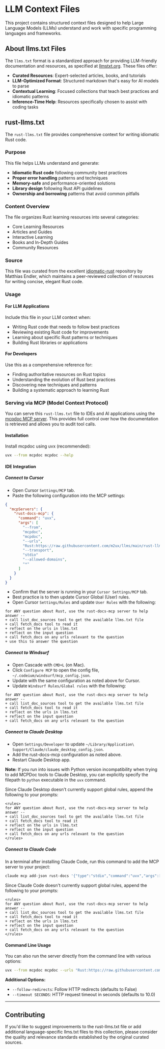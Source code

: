 # LLM Context Files

This project contains structured context files designed to help Large Language Models (LLMs) understand and work with specific programming languages and frameworks.

## About llms.txt Files

The `llms.txt` format is a standardized approach for providing LLM-friendly documentation and resources, as specified at [llmstxt.org](https://llmstxt.org/). These files offer:

- **Curated Resources**: Expert-selected articles, books, and tutorials
- **LLM-Optimized Format**: Structured markdown that's easy for AI models to parse
- **Contextual Learning**: Focused collections that teach best practices and idiomatic patterns
- **Inference-Time Help**: Resources specifically chosen to assist with coding tasks

## rust-llms.txt

The `rust-llms.txt` file provides comprehensive context for writing idiomatic Rust code.

### Purpose

This file helps LLMs understand and generate:
- **Idiomatic Rust code** following community best practices
- **Proper error handling** patterns and techniques
- **Memory-safe** and performance-oriented solutions
- **Library design** following Rust API guidelines
- **Ownership and borrowing** patterns that avoid common pitfalls

### Content Overview

The file organizes Rust learning resources into several categories:

- Core Learning Resources
- Articles and Guides
- Interactive Learning
- Books and In-Depth Guides
- Community Resources

### Source

This file was curated from the excellent [idiomatic-rust](https://github.com/mre/idiomatic-rust) repository by Matthias Endler, which maintains a peer-reviewed collection of resources for writing concise, elegant Rust code.

### Usage

#### For LLM Applications
Include this file in your LLM context when:
- Writing Rust code that needs to follow best practices
- Reviewing existing Rust code for improvements
- Learning about specific Rust patterns or techniques
- Building Rust libraries or applications

#### For Developers
Use this as a comprehensive reference for:
- Finding authoritative resources on Rust topics
- Understanding the evolution of Rust best practices
- Discovering new techniques and patterns
- Building a systematic approach to learning Rust

### Serving via MCP (Model Context Protocol)

You can serve this `rust-llms.txt` file to IDEs and AI applications using the [mcpdoc MCP server](https://github.com/langchain-ai/mcpdoc). This provides full control over how the documentation is retrieved and allows you to audit tool calls.

#### Installation

Install mcpdoc using uvx (recommended):

```bash
uvx --from mcpdoc mcpdoc --help
```

#### IDE Integration

##### Connect to Cursor

* Open Cursor `Settings/MCP` tab.
* Paste the following configuration into the MCP settings:

```json
{
  "mcpServers": {
    "rust-docs-mcp": {
      "command": "uvx",
      "args": [
        "--from",
        "mcpdoc",
        "mcpdoc",
        "--urls",
        "Rust:https://raw.githubusercontent.com/m2ux/llms/main/rust-llms.txt",
        "--transport",
        "stdio"
        "--allowed-domains",
        "*"
      ]
    }
  }
}
```

* Confirm that the server is running in your `Cursor Settings/MCP` tab.
* Best practice is to then update Cursor Global (User) rules.
* Open Cursor `Settings/Rules` and update `User Rules` with the following:

```
for ANY question about Rust, use the rust-docs-mcp server to help answer -- 
+ call list_doc_sources tool to get the available llms.txt file
+ call fetch_docs tool to read it
+ reflect on the urls in llms.txt 
+ reflect on the input question 
+ call fetch_docs on any urls relevant to the question
+ use this to answer the question
```

##### Connect to Windsurf

* Open Cascade with `CMD+L` (on Mac).
* Click `Configure MCP` to open the config file, `~/.codeium/windsurf/mcp_config.json`.
* Update with the same configuration as noted above for Cursor.
* Update `Windsurf Rules/Global rules` with the following:

```
for ANY question about Rust, use the rust-docs-mcp server to help answer -- 
+ call list_doc_sources tool to get the available llms.txt file
+ call fetch_docs tool to read it
+ reflect on the urls in llms.txt 
+ reflect on the input question 
+ call fetch_docs on any urls relevant to the question
```

##### Connect to Claude Desktop

* Open `Settings/Developer` to update `~/Library/Application\ Support/Claude/claude_desktop_config.json`.
* Add the rust-docs-mcp configuration as noted above.
* Restart Claude Desktop app.

**Note:** If you run into issues with Python version incompatibility when trying to add MCPDoc tools to Claude Desktop, you can explicitly specify the filepath to `python` executable in the `uvx` command.

Since Claude Desktop doesn't currently support global rules, append the following to your prompts:

```
<rules>
for ANY question about Rust, use the rust-docs-mcp server to help answer -- 
+ call list_doc_sources tool to get the available llms.txt file
+ call fetch_docs tool to read it
+ reflect on the urls in llms.txt 
+ reflect on the input question 
+ call fetch_docs on any urls relevant to the question
</rules>
```

##### Connect to Claude Code

In a terminal after installing Claude Code, run this command to add the MCP server to your project:

```bash
claude mcp add-json rust-docs '{"type":"stdio","command":"uvx","args":["--from", "mcpdoc", "mcpdoc", "--urls", "Rust:https://raw.githubusercontent.com/m2ux/llms/main/rust-llms.txt", "--allowed-domains", "*"]}' -s local
```

Since Claude Code doesn't currently support global rules, append the following to your prompts:

```
<rules>
for ANY question about Rust, use the rust-docs-mcp server to help answer -- 
+ call list_doc_sources tool to get the available llms.txt file
+ call fetch_docs tool to read it
+ reflect on the urls in llms.txt 
+ reflect on the input question 
+ call fetch_docs on any urls relevant to the question
</rules>
```

#### Command Line Usage

You can also run the server directly from the command line with various options:

```bash
uvx --from mcpdoc mcpdoc --urls "Rust:https://raw.githubusercontent.com/m2ux/llms/main/rust-llms.txt" --transport sse --port 8082 --host localhost --allowed-domains '*'
```

**Additional Options:**
* `--follow-redirects`: Follow HTTP redirects (defaults to False)
* `--timeout SECONDS`: HTTP request timeout in seconds (defaults to 10.0)

---

## Contributing

If you'd like to suggest improvements to the rust-llms.txt file or add additional language-specific llms.txt files to this collection, please consider the quality and relevance standards established by the original curated sources.
